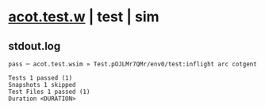 # [acot.test.w](../../../../../../examples/tests/sdk_tests/math/acot.test.w) | test | sim

## stdout.log
```log
pass ─ acot.test.wsim » Test.pOJLMr7QMr/env0/test:inflight arc cotgent

Tests 1 passed (1)
Snapshots 1 skipped
Test Files 1 passed (1)
Duration <DURATION>
```

